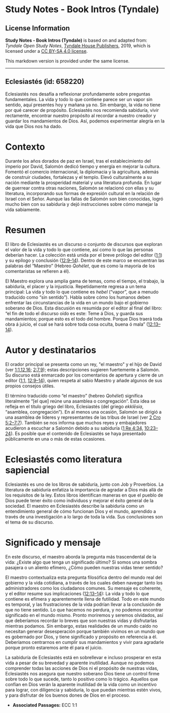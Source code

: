 # Study Notes - Book Intros (Tyndale)

## License Information

**Study Notes - Book Intros (Tyndale)** is based on and adapted from: _Tyndale Open Study Notes_, [Tyndale House Publishers](https://tyndaleopenresources.com/), 2019, which is licensed under a [CC BY-SA 4.0 license](https://creativecommons.org/licenses/by-sa/4.0/legalcode.en).

This markdown version is provided under the same license.



--------------------------------

## Eclesiastés (id: 658220)

Eclesiastés nos desafía a reflexionar profundamente sobre preguntas fundamentales. La vida y todo lo que contiene parece ser un vapor sin sentido, aquí presentes hoy y mañana ya no. Sin embargo, la vida no tiene por qué carecer de propósito. Eclesiastés nos recomienda sabiduría, vivir rectamente, encontrar nuestro propósito al recordar a nuestro creador y guardar los mandamientos de Dios. Así, podemos experimentar alegría en la vida que Dios nos ha dado.

Contexto
========

Durante los años dorados de paz en Israel, tras el establecimiento del imperio por David, Salomón dedicó tiempo y energía en mejorar la cultura. Fomentó el comercio internacional, la diplomacia y la agricultura, además de construir ciudades, fortalezas y el templo. Elevó culturalmente a su nación mediante la prosperidad material y una literatura profunda. En lugar de guerrear contra otras naciones, Salomón se relacionó con ellas y su literatura, incorporando sus formas de expresión cultural en la relación de Israel con el Señor. Aunque las fallas de Salomón son bien conocidas, logró mucho bien con su sabiduría y dejó instrucciones sobre cómo manejar la vida sabiamente.

Resumen
=======

El libro de Eclesiastés es un discurso o conjunto de discursos que exploran el valor de la vida y todo lo que contiene, así como lo que las personas deberían hacer. La colección está unida por el breve prólogo del editor ([1:1](https://ref.ly/Eccl1:1)) y su epílogo y conclusión ([12:9–14](https://ref.ly/Eccl12:9-Eccl12:14)). Dentro de este marco se encuentran las palabras del “Maestro” (Hebreo *Qohélet*, que es como la mayoría de los comentaristas se refieren a él).

El Maestro explora una amplia gama de temas, como el tiempo, el trabajo, la sabiduría, el placer y la injusticia. Repetidamente regresa a un tema principal: La vida y todo lo que contiene es *hebel* (“vapor”, que a menudo traducido como “sin sentido”). Habla sobre cómo los humanos deben enfrentar las circunstancias de la vida en un mundo bajo el gobierno soberano de Dios. Esta discusión es resumida por el editor al final del libro: “el fin de todo el discurso oído es este: Teme á Dios, y guarda sus mandamientos; porque esto es el todo del hombre. Porque Dios traerá toda obra á juicio, el cual se hará sobre toda cosa oculta, buena ó mala” ([12:13–14](https://ref.ly/Eccl12:13-Eccl12:14)).

Autor y destinatarios
=====================

El orador principal se presenta como un rey, "el maestro" y el hijo de David (ver [1:1](https://ref.ly/Eccl1:1),[12](https://ref.ly/Eccl1:12),[16](https://ref.ly/Eccl1:16); [2:7](https://ref.ly/Eccl2:7),[9](https://ref.ly/Eccl2:9)); estas descripciones sugieren fuertemente a Salomón. Su discurso está enmarcado por los comentarios de apertura y cierre de un editor ([1:1,](https://ref.ly/Eccl1:1) [12:9–14](https://ref.ly/Eccl12:9-Eccl12:14)), quien respeta al sabio Maestro y añade algunos de sus propios consejos útiles.

El término traducido como “el maestro” (hebreo *Qohélet*) significa literalmente “\[el que] reúne una asamblea o congregación”. Esta idea se refleja en el título griego del libro, Eclesiastés (del griego *ekklēsia*, “asamblea, congregación”). En al menos una ocasión, Salomón se dirigió a una asamblea de líderes y representantes de las tribus de Israel (ver [2 Cro 5:2–7:7](https://ref.ly/2Chr5:2-2Chr7:7)). También se nos informa que muchos reyes y embajadores acudieron a escuchar a Salomón debido a su sabiduría ([1 Re 4:34,](https://ref.ly/1Kgs4:34) [10:23–24](https://ref.ly/1Kgs10:23-1Kgs10:24)). Es posible que el contenido de Eclesiastés se haya presentado públicamente en una o más de estas ocasiones.

Eclesiastés como literatura sapiencial
======================================

Eclesiastés es uno de los libros de sabiduría, junto con Job y Proverbios. La literatura de sabiduría enfatiza la importancia de agradar a Dios más allá de los requisitos de la ley. Estos libros identifican maneras en que el pueblo de Dios puede tener éxito como individuos y mejorar el éxito general de la sociedad. El maestro en Eclesiastés describe la sabiduría como un entendimiento general de cómo funcionan Dios y el mundo, aprendido a través de una investigación a lo largo de toda la vida. Sus conclusiones son el tema de su discurso.

Significado y mensaje
=====================

En este discurso, el maestro aborda la pregunta más trascendental de la vida: ¿Existe algo que tenga un significado último? Si somos una sombra pasajera o un aliento efímero, ¿Cómo pueden nuestras vidas tener sentido?

El maestro contextualiza esta pregunta filosófica dentro del mundo real del gobierno y la vida cotidiana, a través de los cuales deben navegar tanto los administradores como los ciudadanos comunes. Su mensaje es coherente, y el editor resume sus implicaciones ([12:13–14](https://ref.ly/Eccl12:13-Eccl12:14)): La vida y todo lo que contiene es efímera y aparentemente llena de futilidad. Todo en este mundo es temporal, y las frustraciones de la vida podrían llevar a la conclusión de que no tiene sentido. Lo que hacemos no perdura, y no podemos encontrar significado en el mundo mismo. Pronto moriremos y seremos olvidados, así que deberíamos recordar lo breves que son nuestras vidas y disfrutarlas mientras podamos. Sin embargo, estas realidades de un mundo caído no necesitan generar desesperación porque también vivimos en un mundo que es gobernado por Dios, y tiene significado y propósito en referencia a él. Deberíamos centrarnos en cumplir sus mandamientos y vivir para agradarle porque pronto estaremos ante él para el juicio.

La sabiduría de Eclesiastés está en sobrellevar e incluso prosperar en esta vida a pesar de su brevedad y aparente inutilidad. Aunque no podemos comprender todas las acciones de Dios ni el propósito de nuestras vidas, Eclesiastés nos asegura que nuestro soberano Dios tiene un control firme sobre todo lo que sucede, tanto lo positivo como lo trágico. Aquellos que confían en Dios verán la aparente inutilidad de la vida como un incentivo para lograr, con diligencia y sabiduría, lo que puedan mientras estén vivos, y para disfrutar de los buenos dones de Dios en el proceso.

* **Associated Passages:** ECC 1:1

